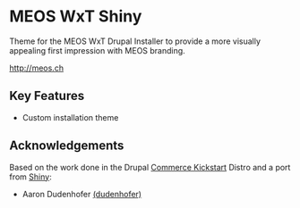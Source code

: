 MEOS WxT Shiny
=========
Theme for the MEOS WxT Drupal Installer to provide a more visually appealing first impression with MEOS branding.

http://meos.ch

Key Features
------------

* Custom installation theme

Acknowledgements
----------------

Based on the work done in the Drupal [Commerce Kickstart][commerce_kickstart] Distro and a port from [Shiny][shiny]:

  * Aaron Dudenhofer [(dudenhofer)][dudenhofer]

<!-- Links Referenced -->

[dudenhofer]:                 http://drupal.org/user/254160
[commerce_kickstart]:         http://www.drupal.org/project/commerce_kickstart
[shiny]:                      http://www.drupal.org/project/shiny
